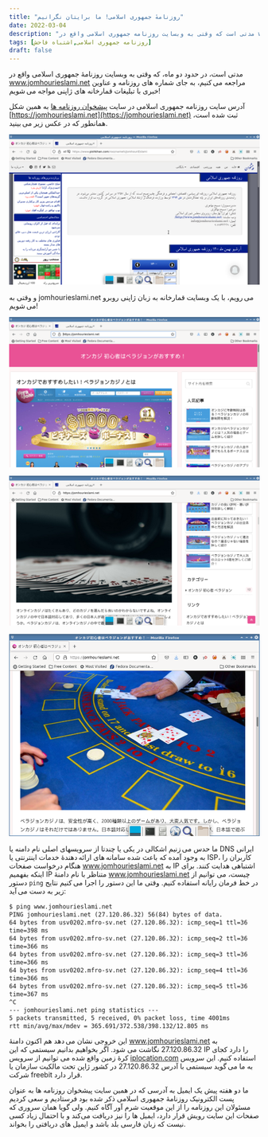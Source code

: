 ```yaml
---
title: "روزنامهٔ جمهوری اسلامی! ما برایتان نگرانیم"
date: 2022-03-04
description: "مدتی است که وقتی به وبسایت روزنامه جمهوری اسلامی واقع در www.jomhourieslami.net مراجعه می کنیم، به جای شماره های روزنامه و عناوین خبری با تبلیغات قمارخانه های ژاپنی مواجه می شویم!"
tags: [روزنامه جمهوری اسلامی,اشتباه فاحش]
draft: false
---
```

مدتی است، در حدود دو ماه، که وقتی به وبسایت روزنامهٔ جمهوری اسلامی واقع در www.jomhourieslami.net مراجعه می کنیم، به جای شماره های روزنامه و عناوین خبری با تبلیغات قمارخانه های ژاپنی مواجه می شویم!

آدرس سایت روزنامه جمهوری اسلامی در سایت [پیشخوان روزنامه ها](https://www.pishkhan.com/) به همین شکل [https://jomhourieslami.net](https://jomhourieslami.net) ثبت شده است، همانطور که در عکس زیر می بینید.

![صفحه معرفی روزنامه جمهوری اسلامی در سایت پیشخوان روزنامه ها](./images/pishkhan-page-for-jomourieslami.png)

و وقتی به jomhourieslami.net می رویم، با یک وبسایت قمارخانه به زبان ژاپنی روبرو می شویم!

![screenshot 1](./images/jomhourieslami.net-1.png)

![screenshot 1](./images/jomhourieslami.net-2.png)

![screenshot 1](./images/jomhourieslami.net-3.png)

ما حدس می زنیم اشکالی در یکی یا چندتا از سرویسهای اصلی نام دامنه یا DNS ایرانی به وجود آمده که باعث شده سامانه های ارائه دهندهٔ خدمات اینترنتی یا ISP، کاربران را هنگام درخواست صفحات www.jomhourieslami.net به IP اشتباهی هدایت کنند. برای اینکه بفهمیم IP متناظر با نام دامنهٔ www.jomhourieslami.net چیست، می توانیم از دستور `ping` در خط فرمان رایانه استفاده کنیم. وقتی ما این دستور را اجرا می کنیم نتایج زیر به دست می آید:

```
$ ping www.jomhourieslami.net
PING jomhourieslami.net (27.120.86.32) 56(84) bytes of data.
64 bytes from usv0202.mfro-sv.net (27.120.86.32): icmp_seq=1 ttl=36 time=398 ms
64 bytes from usv0202.mfro-sv.net (27.120.86.32): icmp_seq=2 ttl=36 time=366 ms
64 bytes from usv0202.mfro-sv.net (27.120.86.32): icmp_seq=3 ttl=36 time=366 ms
64 bytes from usv0202.mfro-sv.net (27.120.86.32): icmp_seq=4 ttl=36 time=366 ms
64 bytes from usv0202.mfro-sv.net (27.120.86.32): icmp_seq=5 ttl=36 time=367 ms
^C
--- jomhourieslami.net ping statistics ---
5 packets transmitted, 5 received, 0% packet loss, time 4001ms
rtt min/avg/max/mdev = 365.691/372.538/398.132/12.805 ms
```

این خروجی نشان می دهد هم اکنون دامنهٔ www.jomhourieslami.net به 27.120.86.32 نگاشت می شود. اگر بخواهیم بدانیم سیستمی که این IP را دارد کجای کرهٔ زمین واقع شده می توانیم از سرویس [iplocation.com](https://iplocation.com/) استفاده کنیم. این سرویس به ما می گوید سیستمی با آدرس 27.120.86.32 در کشور ژاپن تحت مالکیت سازمان یا شرکت freebit قرار دارد.

ما دو هفته پیش یک ایمیل به آدرسی که در همین سایت پیشخوان روزنامه ها به عنوان پست الکترونیک روزنامهٔ جمهوری اسلامی ذکر شده بود فرستادیم و سعی کردیم مسئولان این روزنامه را از این موقعیت شرم آور آگاه کنیم. ولی گویا همان سروری که صفحات این سایت رویش قرار دارد، ایمیل ها را نیز دریافت می‌کند و با احتمال زیاد کسی نیست که زبان فارسی بلد باشد و ایمیل های دریافتی را بخواند.

